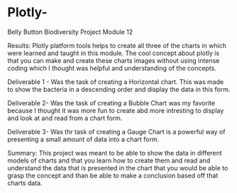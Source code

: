 # Plotly-
Belly Button Biodiversity Project 
Module 12 

Results: 
Plotly platform tools helps to create all three of the charts in which were learned and taught in this module. The cool concept about plotly 
is that you can make and create these charts images without using intense coding which I thought was helpful and understanding of the concepts. 

Deliverable 1 - Was the task of creating a Horizontal chart. This was made to show the bacteria in a descending order and display the data in this form. 

Deliverable 2- Was the task of creating a Bubble Chart was my favorite because I thought it was more fun to create abd more intresting to display and look at and read 
from a chart form. 

Deliverable 3- Was thr task of creating a Gauge Chart is a powerful way of presenting a small amount of data into a chart form. 

Summary: 
This project was meant to be able to show the data in different models of charts and that you learn how to create them and read and understand the 
data that is presented in the chart that you would be able to grasp the concept and than be able to make a conclusion based off that charts data. 


